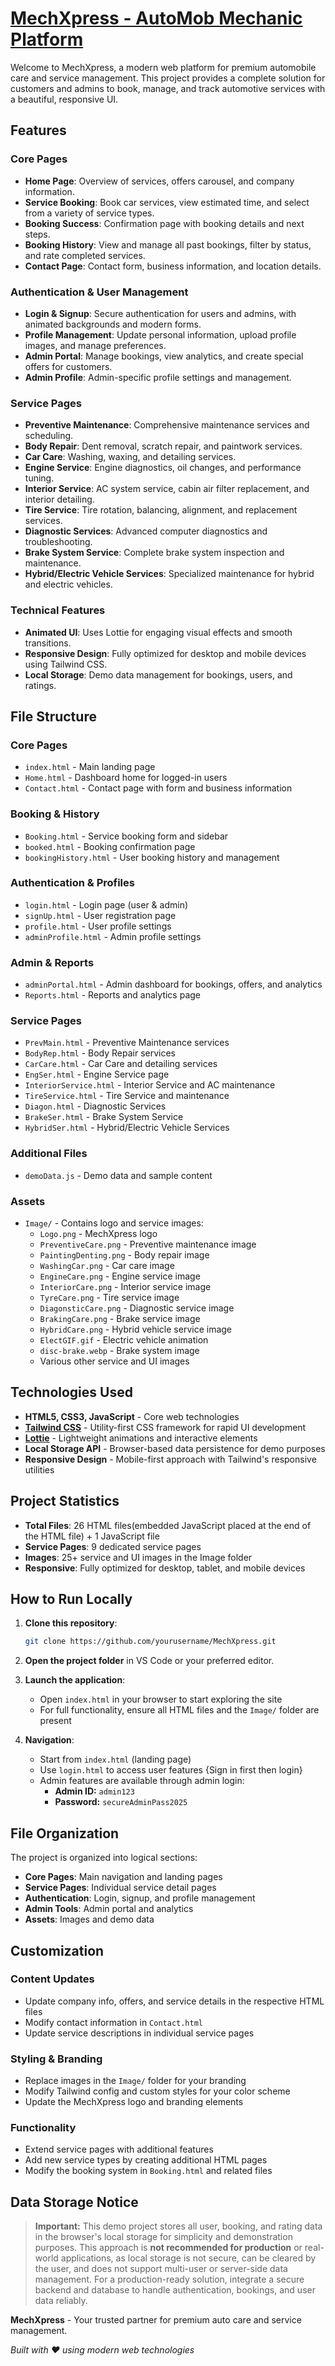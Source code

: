 # [MechXpress - AutoMob Mechanic Platform](https://arpit-k8.github.io/Project-AutoMob/)

Welcome to MechXpress, a modern web platform for premium automobile care and service management. This project provides a complete solution for customers and admins to book, manage, and track automotive services with a beautiful, responsive UI.

## Features

### Core Pages
- **Home Page**: Overview of services, offers carousel, and company information.
- **Service Booking**: Book car services, view estimated time, and select from a variety of service types.
- **Booking Success**: Confirmation page with booking details and next steps.
- **Booking History**: View and manage all past bookings, filter by status, and rate completed services.
- **Contact Page**: Contact form, business information, and location details.

### Authentication & User Management
- **Login & Signup**: Secure authentication for users and admins, with animated backgrounds and modern forms.
- **Profile Management**: Update personal information, upload profile images, and manage preferences.
- **Admin Portal**: Manage bookings, view analytics, and create special offers for customers.
- **Admin Profile**: Admin-specific profile settings and management.

### Service Pages
- **Preventive Maintenance**: Comprehensive maintenance services and scheduling.
- **Body Repair**: Dent removal, scratch repair, and paintwork services.
- **Car Care**: Washing, waxing, and detailing services.
- **Engine Service**: Engine diagnostics, oil changes, and performance tuning.
- **Interior Service**: AC system service, cabin air filter replacement, and interior detailing.
- **Tire Service**: Tire rotation, balancing, alignment, and replacement services.
- **Diagnostic Services**: Advanced computer diagnostics and troubleshooting.
- **Brake System Service**: Complete brake system inspection and maintenance.
- **Hybrid/Electric Vehicle Services**: Specialized maintenance for hybrid and electric vehicles.

### Technical Features
- **Animated UI**: Uses Lottie for engaging visual effects and smooth transitions.
- **Responsive Design**: Fully optimized for desktop and mobile devices using Tailwind CSS.
- **Local Storage**: Demo data management for bookings, users, and ratings.

## File Structure

### Core Pages
- `index.html` - Main landing page
- `Home.html` - Dashboard home for logged-in users
- `Contact.html` - Contact page with form and business information

### Booking & History
- `Booking.html` - Service booking form and sidebar
- `booked.html` - Booking confirmation page
- `bookingHistory.html` - User booking history and management

### Authentication & Profiles
- `login.html` - Login page (user & admin)
- `signUp.html` - User registration page
- `profile.html` - User profile settings
- `adminProfile.html` - Admin profile settings

### Admin & Reports
- `adminPortal.html` - Admin dashboard for bookings, offers, and analytics
- `Reports.html` - Reports and analytics page

### Service Pages
- `PrevMain.html` - Preventive Maintenance services
- `BodyRep.html` - Body Repair services
- `CarCare.html` - Car Care and detailing services
- `EngSer.html` - Engine Service page
- `InteriorService.html` - Interior Service and AC maintenance
- `TireService.html` - Tire Service and maintenance
- `Diagon.html` - Diagnostic Services
- `BrakeSer.html` - Brake System Service
- `HybridSer.html` - Hybrid/Electric Vehicle Services

### Additional Files
- `demoData.js` - Demo data and sample content

### Assets
- `Image/` - Contains logo and service images:
  - `Logo.png` - MechXpress logo
  - `PreventiveCare.png` - Preventive maintenance image
  - `PaintingDenting.png` - Body repair image
  - `WashingCar.png` - Car care image
  - `EngineCare.png` - Engine service image
  - `InteriorCare.png` - Interior service image
  - `TyreCare.png` - Tire service image
  - `DiagonsticCare.png` - Diagnostic service image
  - `BrakingCare.png` - Brake service image
  - `HybridCare.png` - Hybrid vehicle service image
  - `ElectGIF.gif` - Electric vehicle animation
  - `disc-brake.webp` - Brake system image
  - Various other service and UI images

## Technologies Used

- **HTML5, CSS3, JavaScript** - Core web technologies
- **[Tailwind CSS](https://tailwindcss.com/)** - Utility-first CSS framework for rapid UI development
- **[Lottie](https://lottiefiles.com/)** - Lightweight animations and interactive elements
- **Local Storage API** - Browser-based data persistence for demo purposes
- **Responsive Design** - Mobile-first approach with Tailwind's responsive utilities

## Project Statistics

- **Total Files**: 26 HTML files(embedded JavaScript placed at the end of the HTML file) + 1 JavaScript file
- **Service Pages**: 9 dedicated service pages
- **Images**: 25+ service and UI images in the Image folder
- **Responsive**: Fully optimized for desktop, tablet, and mobile devices

## How to Run Locally

1. **Clone this repository**:
   ```sh
   git clone https://github.com/yourusername/MechXpress.git
   ```

2. **Open the project folder** in VS Code or your preferred editor.

3. **Launch the application**:
   - Open `index.html` in your browser to start exploring the site
   - For full functionality, ensure all HTML files and the `Image/` folder are present

4. **Navigation**:
   - Start from `index.html` (landing page)
   - Use `login.html` to access user features {Sign in first then login}
   - Admin features are available through admin login:
      - **Admin ID:** `admin123`
      - **Password:** `secureAdminPass2025`

## File Organization

The project is organized into logical sections:
- **Core Pages**: Main navigation and landing pages
- **Service Pages**: Individual service detail pages
- **Authentication**: Login, signup, and profile management
- **Admin Tools**: Admin portal and analytics
- **Assets**: Images and demo data

## Customization

### Content Updates
- Update company info, offers, and service details in the respective HTML files
- Modify contact information in `Contact.html`
- Update service descriptions in individual service pages

### Styling & Branding
- Replace images in the `Image/` folder for your branding
- Modify Tailwind config and custom styles for your color scheme
- Update the MechXpress logo and branding elements

### Functionality
- Extend service pages with additional features
- Add new service types by creating additional HTML pages
- Modify the booking system in `Booking.html` and related files

## Data Storage Notice

> **Important:** This demo project stores all user, booking, and rating data in the browser's local storage for simplicity and demonstration purposes. This approach is **not recommended for production** or real-world applications, as local storage is not secure, can be cleared by the user, and does not support multi-user or server-side data management. For a production-ready solution, integrate a secure backend and database to handle authentication, bookings, and user data reliably.


**MechXpress** - Your trusted partner for premium auto care and service management.

*Built with ❤️ using modern web technologies*
